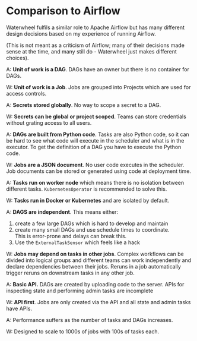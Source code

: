 Comparison to Airflow
=====================

Waterwheel fulfils a similar role to Apache Airflow but has many different 
design decisions based on my experience of running Airflow.

(This is not meant as a criticism of Airflow; many of their decisions made 
sense at the time, and many still do - Waterwheel just makes different choices).

A: **Unit of work is a DAG**. DAGs have an owner but there is no container for 
DAGs.

W: **Unit of work is a Job**. Jobs are grouped into Projects which are used 
for access controls.   


A: **Secrets stored globally**. No way to scope a secret to a DAG.

W: **Secrets can be global or project scoped**. Teams can store credentials without
grating access to all users.                                       


A: **DAGs are built from Python code**. Tasks are also Python code, so it can 
be hard to see what code will execute in the scheduler and what is in the 
executor. To get the definition of a DAG you have to execute the Python code.

W: **Jobs are a JSON document**. No user code executes in the scheduler. Job 
documents can be stored or generated using code at deployment time.


A: **Tasks run on worker node** which means there is no isolation between 
different tasks. `KubernetesOperator` is recommended to solve this.

W: **Tasks run in Docker or Kubernetes** and are isolated by default.


A: **DAGS are independent**. This means either:                                
   1. create a few large DAGs which is hard to develop and maintain
   2. create many small DAGs and use schedule times to coordinate.          
      This is error-prone and delays can break this.
   3. Use the `ExternalTaskSensor` which feels like a hack

W: **Jobs may depend on tasks in other jobs**. Complex workflows can be divided
into logical groups and different teams can work independently and declare 
dependencies between their jobs. Reruns in a job automatically trigger 
reruns on downstream tasks in any other job.                              


A: **Basic API.** DAGs are created by uploading code to the server. APIs for 
inspecting state and performing admin tasks are incomplete

W: **API first**. Jobs are only created via the API and all state and admin 
tasks have APIs.

A: Performance suffers as the number of tasks and DAGs increases.

W: Designed to scale to 1000s of jobs with 100s of tasks each.
